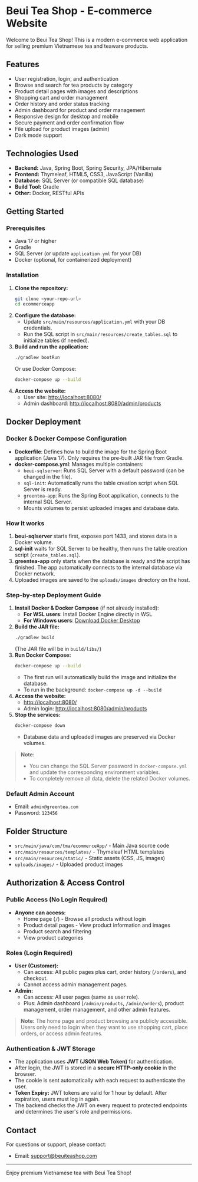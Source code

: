 # Beui Tea Shop - E-commerce Website

Welcome to Beui Tea Shop! This is a modern e-commerce web application for selling premium Vietnamese tea and teaware products.

## Features
- User registration, login, and authentication
- Browse and search for tea products by category
- Product detail pages with images and descriptions
- Shopping cart and order management
- Order history and order status tracking
- Admin dashboard for product and order management
- Responsive design for desktop and mobile
- Secure payment and order confirmation flow
- File upload for product images (admin)
- Dark mode support

## Technologies Used
- **Backend:** Java, Spring Boot, Spring Security, JPA/Hibernate
- **Frontend:** Thymeleaf, HTML5, CSS3, JavaScript (Vanilla)
- **Database:** SQL Server (or compatible SQL database)
- **Build Tool:** Gradle
- **Other:** Docker, RESTful APIs

## Getting Started

### Prerequisites
- Java 17 or higher
- Gradle
- SQL Server (or update `application.yml` for your DB)
- Docker (optional, for containerized deployment)

### Installation
1. **Clone the repository:**
   ```bash
   git clone <your-repo-url>
   cd ecommerceapp
   ```
2. **Configure the database:**
   - Update `src/main/resources/application.yml` with your DB credentials.
   - Run the SQL script in `src/main/resources/create_tables.sql` to initialize tables (if needed).
3. **Build and run the application:**
   ```bash
   ./gradlew bootRun
   ```
   Or use Docker Compose:
   ```bash
   docker-compose up --build
   ```
4. **Access the website:**
   - User site: [http://localhost:8080/](http://localhost:8080/)
   - Admin dashboard: [http://localhost:8080/admin/products](http://localhost:8080/admin/products)

## Docker Deployment

### Docker & Docker Compose Configuration

- **Dockerfile**: Defines how to build the image for the Spring Boot application (Java 17). Only requires the pre-built JAR file from Gradle.
- **docker-compose.yml**: Manages multiple containers:
  - `beui-sqlserver`: Runs SQL Server with a default password (can be changed in the file).
  - `sql-init`: Automatically runs the table creation script when SQL Server is ready.
  - `greentea-app`: Runs the Spring Boot application, connects to the internal SQL Server.
  - Mounts volumes to persist uploaded images and database data.

### How it works
1. **beui-sqlserver** starts first, exposes port 1433, and stores data in a Docker volume.
2. **sql-init** waits for SQL Server to be healthy, then runs the table creation script (`create_tables.sql`).
3. **greentea-app** only starts when the database is ready and the script has finished. The app automatically connects to the internal database via Docker network.
4. Uploaded images are saved to the `uploads/images` directory on the host.

### Step-by-step Deployment Guide

1. **Install Docker & Docker Compose** (if not already installed):
   - **For WSL users**: Install Docker Engine directly in WSL
   - **For Windows users**: [Download Docker Desktop](https://www.docker.com/products/docker-desktop/)
2. **Build the JAR file:**
   ```bash
   ./gradlew build
   ```
   (The JAR file will be in `build/libs/`)
3. **Run Docker Compose:**
   ```bash
   docker-compose up --build
   ```
   - The first run will automatically build the image and initialize the database.
   - To run in the background: `docker-compose up -d --build`
4. **Access the website:**
   - [http://localhost:8080/](http://localhost:8080/)
   - Admin login: [http://localhost:8080/admin/products](http://localhost:8080/admin/products)
5. **Stop the services:**
   ```bash
   docker-compose down
   ```
   - Database data and uploaded images are preserved via Docker volumes.

> **Note:**
> - You can change the SQL Server password in `docker-compose.yml` and update the corresponding environment variables.
> - To completely remove all data, delete the related Docker volumes.

### Default Admin Account
- Email: `admin@greentea.com`
- Password: `123456`

## Folder Structure
- `src/main/java/com/tma/ecommerceApp/` - Main Java source code
- `src/main/resources/templates/` - Thymeleaf HTML templates
- `src/main/resources/static/` - Static assets (CSS, JS, images)
- `uploads/images/` - Uploaded product images

## Authorization & Access Control

### Public Access (No Login Required)
- **Anyone can access:**
  - Home page (`/`) - Browse all products without login
  - Product detail pages - View product information and images
  - Product search and filtering
  - View product categories

### Roles (Login Required)
- **User (Customer):**
  - Can access: All public pages plus cart, order history (`/orders`), and checkout.
  - Cannot access admin management pages.
- **Admin:**
  - Can access: All user pages (same as user role).
  - Plus: Admin dashboard (`/admin/products`, `/admin/orders`), product management, order management, and other admin features.

> **Note:** The home page and product browsing are publicly accessible. Users only need to login when they want to use shopping cart, place orders, or access admin features.

### Authentication & JWT Storage
- The application uses **JWT (JSON Web Token)** for authentication.
- After login, the JWT is stored in a **secure HTTP-only cookie** in the browser.
- The cookie is sent automatically with each request to authenticate the user.
- **Token Expiry:** JWT tokens are valid for 1 hour by default. After expiration, users must log in again.
- The backend checks the JWT on every request to protected endpoints and determines the user's role and permissions.

## Contact
For questions or support, please contact:
- Email: support@beuiteashop.com

---
Enjoy premium Vietnamese tea with Beui Tea Shop! 